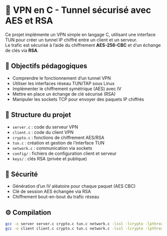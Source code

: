 # 🔐 VPN en C - Tunnel sécurisé avec AES et RSA

Ce projet implémente un VPN simple en langage C, utilisant une interface TUN pour créer un tunnel IP chiffré entre un client et un serveur.  
Le trafic est sécurisé à l’aide du chiffrement **AES-256-CBC** et d’un échange de clés via **RSA**.

## 📌 Objectifs pédagogiques

- Comprendre le fonctionnement d’un tunnel VPN
- Utiliser les interfaces réseau TUN/TAP sous Linux
- Implémenter le chiffrement symétrique (AES) avec IV
- Mettre en place un échange de clé sécurisé (RSA)
- Manipuler les sockets TCP pour envoyer des paquets IP chiffrés

## 📂 Structure du projet

- `server.c` : code du serveur VPN
- `client.c` : code du client VPN
- `crypto.c` : fonctions de chiffrement AES/RSA
- `tun.c` : création et gestion de l’interface TUN
- `network.c` : communication via sockets
- `config/` : fichiers de configuration client et serveur
- `keys/` : clés RSA (privée et publique)

## 🔐 Sécurité

- Génération d’un IV aléatoire pour chaque paquet (AES CBC)
- Clé de session AES échangée via RSA
- Chiffrement bout-en-bout du trafic réseau

## ⚙️ Compilation

```bash
gcc -o server server.c crypto.c tun.c network.c -lssl -lcrypto -lpthread
gcc -o client client.c crypto.c tun.c network.c -lssl -lcrypto -lpthread
